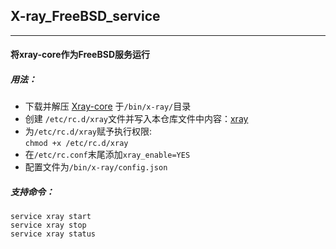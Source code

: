 ## X-ray_FreeBSD_service
***
#### 将xray-core作为FreeBSD服务运行

##### 用法：  
* 下载并解压 [Xray-core](https://github.com/xtls/xray-core) 于`/bin/x-ray/`目录  
* 创建 `/etc/rc.d/xray`文件并写入本仓库文件中内容：[xray](https://github.com/Cirrus012/X-ray_FreeBSD_service/blob/main/xray)  
* 为`/etc/rc.d/xray`赋予执行权限:  
`chmod +x /etc/rc.d/xray`  
* 在`/etc/rc.conf`末尾添加`xray_enable=YES`  
* 配置文件为`/bin/x-ray/config.json`

##### 支持命令：  
`service xray start`  
`service xray stop`  
`service xray status`  
